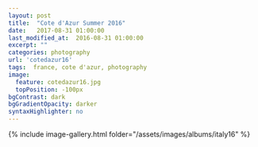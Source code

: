 ```yaml
---
layout: post
title:  "Cote d'Azur Summer 2016"
date:   2017-08-31 01:00:00
last_modified_at:  2016-08-31 01:00:00
excerpt: ""
categories: photography
url: 'сotedazur16'
tags:  france, cote d'azur, photography
image:
  feature: cotedazur16.jpg
  topPosition: -100px
bgContrast: dark
bgGradientOpacity: darker
syntaxHighlighter: no
---
```


<body>
	    {% include image-gallery.html folder="/assets/images/albums/italy16" %}
</body>


